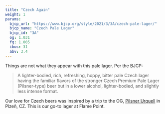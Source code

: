 ```yaml
---
title: "Czech Again"
weight: 1
params:
  bjcp_url: "https://www.bjcp.org/style/2021/3/3A/czech-pale-lager/"
  bjcp_name: "Czech Pale Lager"
  bjcp_id: "3A"
  og: 1.031 
  fg: 1.005
  ibus: 31
  abv: 3.4
---
```


Things are not what they appear with this pale lager. Per the BJCP:

> A lighter-bodied, rich, refreshing, hoppy, bitter pale Czech lager having the
> familiar flavors of the stronger Czech Premium Pale Lager (Pilsner-type) beer
> but in a lower alcohol, lighter-bodied, and slightly less intense format.

Our love for Czech beers was inspired by a trip to the OG, [Pilsner
Urquell](https://www.pilsnerurquell.com/) in Plzeň, CZ. This is our go-to lager
at Flame Point.
